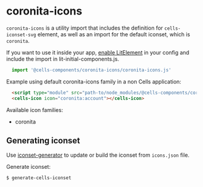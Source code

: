 # coronita-icons

`coronita-icons` is a utility import that includes the definition for `cells-iconset-svg` element, as well as an import for the default iconset, which is `coronita`.

If you want to use it inside your app, [enable LitElement](https://platform.bbva.com/en-us/developers/engines/cells/documentation/cells-architecture/litelement-support) in your config and include the import in lit-initial-components.js.

```javascript
  import '@cells-components/coronita-icons/coronita-icons.js'
``` 

Example using default coronita-icons family in a non Cells application:

```html
  <script type="module" src="path-to/node_modules/@cells-components/coronita-icons/coronita-icons.js"></script>
  <cells-icon icon="coronita:account"></cells-icon>
```

Available icon families:
- coronita

## Generating iconset

Use [iconset-generator](https://globaldevtools.bbva.com/bitbucket/projects/CELLSCOMPONENTSCATALOG/repos/cells-iconset-generator/browse) to update or build the iconset from `icons.json` file.

Generate iconset:
```bash
$ generate-cells-iconset
```
